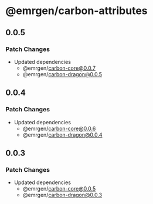 # @emrgen/carbon-attributes

## 0.0.5

### Patch Changes

- Updated dependencies
  - @emrgen/carbon-core@0.0.7
  - @emrgen/carbon-dragon@0.0.5

## 0.0.4

### Patch Changes

- Updated dependencies
  - @emrgen/carbon-core@0.0.6
  - @emrgen/carbon-dragon@0.0.4

## 0.0.3

### Patch Changes

- Updated dependencies
  - @emrgen/carbon-core@0.0.5
  - @emrgen/carbon-dragon@0.0.3
